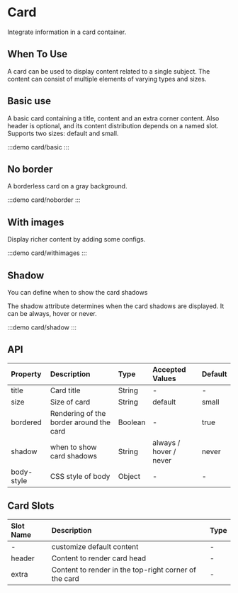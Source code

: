 # Card 

Integrate information in a card container.

## When To Use
A card can be used to display content related to a single subject. The content can consist of multiple elements of varying types and sizes.

## Basic use

A basic card containing a title, content and an extra corner content. 
Also header is optional, and its content distribution depends on a named slot.
Supports two sizes: default and small.

:::demo 
card/basic
:::

## No border
A borderless card on a gray background.

:::demo 
card/noborder
:::

## With images
Display richer content by adding some configs.

:::demo 
card/withimages
:::

## Shadow
You can define when to show the card shadows

The shadow attribute determines when the card shadows are displayed. It can be always, hover or never.

:::demo 
card/shadow
:::

## API
| Property | Description | Type |Accepted Values |Default|
| :--- | :--- | :--- | :--- | :--- |
| title | Card title | String |-|-|
| size | Size of card | String | default | small | default
| bordered | Rendering of the border around the card| Boolean | - |true
| shadow | when to show card shadows | String | always / hover / never | never
| body-style | CSS style of body| Object | - | -

## Card Slots

|Slot Name|	Description|	Type
| :--- | :--- | :--- |
|-|customize default content| - |
|header|Content to render card head| - |
|extra|Content to render in the top-right corner of the card| - |
